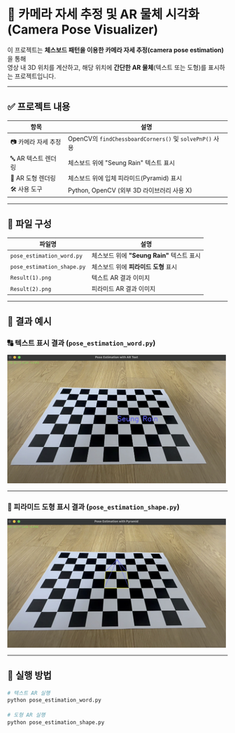# 🎯 카메라 자세 추정 및 AR 물체 시각화 (Camera Pose Visualizer)

이 프로젝트는 **체스보드 패턴을 이용한 카메라 자세 추정(camera pose estimation)** 을 통해  
영상 내 3D 위치를 계산하고, 해당 위치에 **간단한 AR 물체**(텍스트 또는 도형)를 표시하는 프로젝트입니다.

---

## ✅ 프로젝트 내용

| 항목 | 설명 |
|------|------|
| 📷 카메라 자세 추정 | OpenCV의 `findChessboardCorners()` 및 `solvePnP()` 사용 |
| 🔤 AR 텍스트 렌더링 | 체스보드 위에 "Seung Rain" 텍스트 표시 |
| 🔺 AR 도형 렌더링 | 체스보드 위에 입체 피라미드(Pyramid) 표시 |
| 🛠 사용 도구 | Python, OpenCV (외부 3D 라이브러리 사용 X) |

---

## 📂 파일 구성

| 파일명 | 설명 |
|--------|------|
| `pose_estimation_word.py` | 체스보드 위에 **"Seung Rain"** 텍스트 표시 |
| `pose_estimation_shape.py` | 체스보드 위에 **피라미드 도형** 표시 |
| `Result(1).png` | 텍스트 AR 결과 이미지 |
| `Result(2).png` | 피라미드 AR 결과 이미지 |

---

## 📸 결과 예시

### 🔠 텍스트 표시 결과 (`pose_estimation_word.py`)
<img src="Result(1).png" width="500"/>

---

### 🔺 피라미드 도형 표시 결과 (`pose_estimation_shape.py`)
<img src="Result(2).png" width="500"/>

---

## 🚀 실행 방법

```bash
# 텍스트 AR 실행
python pose_estimation_word.py

# 도형 AR 실행
python pose_estimation_shape.py

